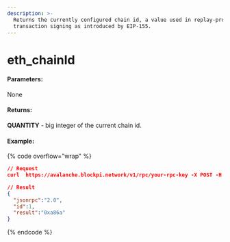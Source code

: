```yaml
---
description: >-
  Returns the currently configured chain id, a value used in replay-protected
  transaction signing as introduced by EIP-155.
---
```


# eth\_chainId

#### **Parameters:**

None

#### **Returns:**

**QUANTITY** - big integer of the current chain id.

#### Example:

{% code overflow="wrap" %}
```json
// Request
curl  https://avalanche.blockpi.network/v1/rpc/your-rpc-key -X POST -H "Content-Type: application/json" --data '{"jsonrpc":"2.0","method":"eth_chainId","params":[],"id":1}'

// Result
{
  "jsonrpc":"2.0",
  "id":1,
  "result":"0xa86a"
}
```
{% endcode %}
